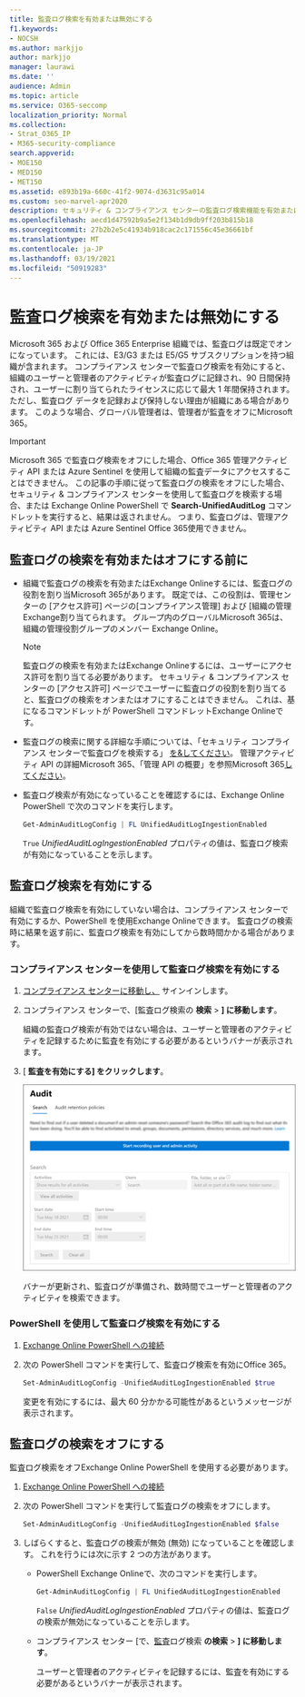 ```yaml
---
title: 監査ログ検索を有効または無効にする
f1.keywords:
- NOCSH
ms.author: markjjo
author: markjjo
manager: laurawi
ms.date: ''
audience: Admin
ms.topic: article
ms.service: O365-seccomp
localization_priority: Normal
ms.collection:
- Strat_O365_IP
- M365-security-compliance
search.appverid:
- MOE150
- MED150
- MET150
ms.assetid: e893b19a-660c-41f2-9074-d3631c95a014
ms.custom: seo-marvel-apr2020
description: セキュリティ & コンプライアンス センターの監査ログ検索機能を有効または無効にして、管理者が監査ログを検索する機能を有効または無効にする方法。
ms.openlocfilehash: aecd1d47592b9a5e2f134b1d9db9ff203b815b18
ms.sourcegitcommit: 27b2b2e5c41934b918cac2c171556c45e36661bf
ms.translationtype: MT
ms.contentlocale: ja-JP
ms.lasthandoff: 03/19/2021
ms.locfileid: "50919283"
---
```

# <a name="turn-audit-log-search-on-or-off"></a>監査ログ検索を有効または無効にする

Microsoft 365 および Office 365 Enterprise 組織では、監査ログは既定でオンになっています。 これには、E3/G3 または E5/G5 サブスクリプションを持つ組織が含まれます。 コンプライアンス センターで監査ログ検索を有効にすると、組織のユーザーと管理者のアクティビティが監査ログに記録され、90 日間保持され、ユーザーに割り当てられたライセンスに応じて最大 1 年間保持されます。 ただし、監査ログ データを記録および保持しない理由が組織にある場合があります。 このような場合、グローバル管理者は、管理者が監査をオフにMicrosoft 365。

> [!IMPORTANT]
> Microsoft 365 で監査ログ検索をオフにした場合、Office 365 管理アクティビティ API または Azure Sentinel を使用して組織の監査データにアクセスすることはできません。 この記事の手順に従って監査ログの検索をオフにした場合、セキュリティ & コンプライアンス センターを使用して監査ログを検索する場合、または Exchange Online PowerShell で **Search-UnifiedAuditLog** コマンドレットを実行すると、結果は返されません。 つまり、監査ログは、管理アクティビティ API または Azure Sentinel Office 365使用できません。
  
## <a name="before-you-turn-audit-log-search-on-or-off"></a>監査ログの検索を有効またはオフにする前に

- 組織で監査ログの検索を有効またはExchange Onlineするには、監査ログの役割を割り当Microsoft 365があります。 既定では、この役割は、管理センターの [アクセス許可] ページの[コンプライアンス管理] および [組織の管理Exchange割り当てられます。 グループ内のグローバルMicrosoft 365は、組織の管理役割グループのメンバー Exchange Online。 
    
    > [!NOTE]
    > 監査ログの検索を有効またはExchange Onlineするには、ユーザーにアクセス許可を割り当てる必要があります。 セキュリティ & コンプライアンス センターの [アクセス許可] ページでユーザーに監査ログの役割を割り当てると、監査ログの検索をオンまたはオフにすることはできません。 これは、基になるコマンドレットが PowerShell コマンドレットExchange Onlineです。 
    
- 監査ログの検索に関する詳細な手順については、「セキュリティ コンプライアンス センターで監査ログを検索する」 [を&してください](search-the-audit-log-in-security-and-compliance.md)。 管理アクティビティ API の詳細Microsoft 365、「管理 API の概要」を参照Microsoft 365[してください](/office/office-365-management-api/get-started-with-office-365-management-apis)。

- 監査ログ検索が有効になっていることを確認するには、Exchange Online PowerShell で次のコマンドを実行します。

    ```powershell
    Get-AdminAuditLogConfig | FL UnifiedAuditLogIngestionEnabled
    ```

    `True` _UnifiedAuditLogIngestionEnabled_ プロパティの値は、監査ログ検索が有効になっていることを示します。 
    
## <a name="turn-on-audit-log-search"></a>監査ログ検索を有効にする

組織で監査ログ検索を有効にしていない場合は、コンプライアンス センターで有効にするか、PowerShell を使用Exchange Onlineできます。 監査ログの検索時に結果を返す前に、監査ログ検索を有効にしてから数時間かかる場合があります。
  
### <a name="use-the-compliance-center-to-turn-on-audit-log-search"></a>コンプライアンス センターを使用して監査ログ検索を有効にする

1. [コンプライアンス センターに移動し、](https://protection.office.com) サインインします。

2. コンプライアンス センターで、[監査ログ検索の **検索**  >  **] に移動します**。

   組織の監査ログ検索が有効ではない場合は、ユーザーと管理者のアクティビティを記録するために監査を有効にする必要があるというバナーが表示されます。

3. [ **監査を有効にする] をクリックします**。

    ![[監査を有効にする] をクリックします。](../media/39a9d35f-88d0-4bbe-a962-0be2f838e2bf.png)
  
    バナーが更新され、監査ログが準備され、数時間でユーザーと管理者のアクティビティを検索できます。

### <a name="use-powershell-to-turn-on-audit-log-search"></a>PowerShell を使用して監査ログ検索を有効にする

1. [Exchange Online PowerShell への接続](/powershell/exchange/connect-to-exchange-online-powershell)

2. 次の PowerShell コマンドを実行して、監査ログ検索を有効にOffice 365。

    ```powershell
    Set-AdminAuditLogConfig -UnifiedAuditLogIngestionEnabled $true
    ```

    変更を有効にするには、最大 60 分かかる可能性があるというメッセージが表示されます。
  
## <a name="turn-off-audit-log-search"></a>監査ログの検索をオフにする

監査ログ検索をオフExchange Online PowerShell を使用する必要があります。
  
1. [Exchange Online PowerShell への接続](/powershell/exchange/connect-to-exchange-online-powershell)

2. 次の PowerShell コマンドを実行して監査ログの検索をオフにします。

    ```powershell
    Set-AdminAuditLogConfig -UnifiedAuditLogIngestionEnabled $false
    ```

3. しばらくすると、監査ログの検索が無効 (無効) になっていることを確認します。 これを行うには次に示す 2 つの方法があります。

    - PowerShell Exchange Onlineで、次のコマンドを実行します。

      ```powershell
      Get-AdminAuditLogConfig | FL UnifiedAuditLogIngestionEnabled
      ```

      `False` _UnifiedAuditLogIngestionEnabled_ プロパティの値は、監査ログの検索が無効になっていることを示します。 

    - コンプライアンス センター [で、[監査](https://protection.office.com)ログ検索 **の検索** \> **] に移動します**。

      ユーザーと管理者のアクティビティを記録するには、監査を有効にする必要があるというバナーが表示されます。